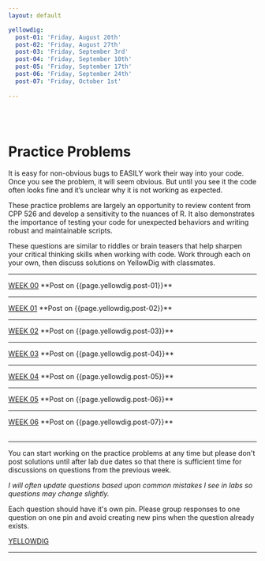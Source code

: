 ```yaml
---
layout: default

yellowdig: 
  post-01: 'Friday, August 20th'
  post-02: 'Friday, August 27th' 
  post-03: 'Friday, September 3rd' 
  post-04: 'Friday, September 10th' 
  post-05: 'Friday, September 17th' 
  post-06: 'Friday, September 24th' 
  post-07: 'Friday, October 1st' 
  
---
```


<div class = "uk-container uk-container-small">
  
<br><br>

# Practice Problems 

It is easy for non-obvious bugs to EASILY work their way into your code. Once you see the problem, it will seem obvious. But until you see it the code often looks fine and it’s unclear why it is not working as expected.

These practice problems are largely an opportunity to review content from CPP 526 and develop a sensitivity to the nuances of R. It also demonstrates the importance of testing your code for unexpected behaviors and writing robust and maintainable scripts.

These questions are similar to riddles or brain teasers that help sharpen your critical thinking skills when working with code. Work through each on your own, then discuss solutions on YellowDig with classmates.

<hr> 
<a class="uk-button uk-button-default" href="../practice/week-00/">WEEK 00</a>  **Post on {{page.yellowdig.post-01}}**  
<hr>
<a class="uk-button uk-button-default" href="../practice/week-01/">WEEK 01</a>  **Post on {{page.yellowdig.post-02}}** 
<hr>
<a class="uk-button uk-button-default" href="../practice/week-02/">WEEK 02</a>  **Post on {{page.yellowdig.post-03}}** 
<hr>
<a class="uk-button uk-button-default" href="../practice/week-03/">WEEK 03</a>  **Post on {{page.yellowdig.post-04}}** 
<hr>
<a class="uk-button uk-button-default" href="">WEEK 04</a>  **Post on {{page.yellowdig.post-05}}** 
<hr>
<a class="uk-button uk-button-default" href="">WEEK 05</a>  **Post on {{page.yellowdig.post-06}}** 
<hr>
<a class="uk-button uk-button-default" href="">WEEK 06</a>  **Post on {{page.yellowdig.post-07}}** 



<br>
<br>
<hr>

You can start working on the practice problems at any time but please don't post solutions until after lab due dates so that there is sufficient time for discussions on questions from the previous week. 
  
*I will often update questions based upon common mistakes I see in labs so questions may change slightly.*  
  
Each question should have it's own pin. Please group responses to one question on one pin and avoid creating new pins when the question already exists.   
  
<a class="uk-button uk-button-primary" href="https://asu-online.yellowdig.app/community/17592351249266">YELLOWDIG</a> 
  
<hr>
<br>
  
</div>
<br><br><br>
